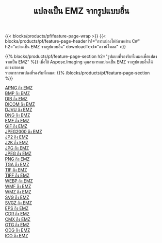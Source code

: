 ﻿---
title: แปลงเป็น EMZ จากรูปแบบอื่น 
weight: 3920
url: /th/net/conversion/to/emz 
lang: th
langdirlevel: 2
locales: zh-hans,ja,it,ru,de,es,fr,nl,id,lt,pl,pt,vi,tr,ko,zh-hant,ar,hi,th,sv,cs,uk,he
description: เมื่อใช้ Aspose.Imaging คุณสามารถแปลงเป็น EMZ จากรูปแบบอื่นได้อย่างง่ายดาย
---

{{< blocks/products/pf/feature-page-wrap >}}
{{< blocks/products/pf/feature-page-header h1="การแปลงไฟล์ภาพผ่าน C#" h2="แปลงเป็น EMZ จากรูปแบบอื่น" downloadText="ดาวน์โหลด" >}}


{{% blocks/products/pf/feature-page-section  h2="รูปแบบที่รองรับทั้งหมดเพื่อแปลงจากเป็น EMZ" %}}
เมื่อใช้ Aspose.Imaging คุณสามารถแปลงเป็น EMZ จากรูปแบบอื่นได้อย่างง่ายดาย
<br/>
รายการการแปลงที่รองรับทั้งหมด:
{{% /blocks/products/pf/feature-page-section %}}
<div class="container-fluid productfamilypage bg-gray">
    <div class="convertypes bg-gray agp-content section">
        <div class="container">
		<div class="row other-converters">
		    <div class='col-md-2 other-converter remove-lp remove-rp'><a href="/imaging/th/net/conversion/apng-to-emz" >APNG ถึง EMZ</a></div>
<div class='col-md-2 other-converter remove-lp remove-rp'><a href="/imaging/th/net/conversion/bmp-to-emz" >BMP ถึง EMZ</a></div>
<div class='col-md-2 other-converter remove-lp remove-rp'><a href="/imaging/th/net/conversion/dib-to-emz" >DIB ถึง EMZ</a></div>
<div class='col-md-2 other-converter remove-lp remove-rp'><a href="/imaging/th/net/conversion/dicom-to-emz" >DICOM ถึง EMZ</a></div>
<div class='col-md-2 other-converter remove-lp remove-rp'><a href="/imaging/th/net/conversion/djvu-to-emz" >DJVU ถึง EMZ</a></div>
<div class='col-md-2 other-converter remove-lp remove-rp'><a href="/imaging/th/net/conversion/dng-to-emz" >DNG ถึง EMZ</a></div>
<div class='col-md-2 other-converter remove-lp remove-rp'><a href="/imaging/th/net/conversion/emf-to-emz" >EMF ถึง EMZ</a></div>
<div class='col-md-2 other-converter remove-lp remove-rp'><a href="/imaging/th/net/conversion/gif-to-emz" >GIF ถึง EMZ</a></div>
<div class='col-md-2 other-converter remove-lp remove-rp'><a href="/imaging/th/net/conversion/jpeg2000-to-emz" >JPEG2000 ถึง EMZ</a></div>
<div class='col-md-2 other-converter remove-lp remove-rp'><a href="/imaging/th/net/conversion/jp2-to-emz" >JP2 ถึง EMZ</a></div>
<div class='col-md-2 other-converter remove-lp remove-rp'><a href="/imaging/th/net/conversion/j2k-to-emz" >J2K ถึง EMZ</a></div>
<div class='col-md-2 other-converter remove-lp remove-rp'><a href="/imaging/th/net/conversion/jpg-to-emz" >JPG ถึง EMZ</a></div>
<div class='col-md-2 other-converter remove-lp remove-rp'><a href="/imaging/th/net/conversion/jpeg-to-emz" >JPEG ถึง EMZ</a></div>
<div class='col-md-2 other-converter remove-lp remove-rp'><a href="/imaging/th/net/conversion/png-to-emz" >PNG ถึง EMZ</a></div>
<div class='col-md-2 other-converter remove-lp remove-rp'><a href="/imaging/th/net/conversion/tga-to-emz" >TGA ถึง EMZ</a></div>
<div class='col-md-2 other-converter remove-lp remove-rp'><a href="/imaging/th/net/conversion/tif-to-emz" >TIF ถึง EMZ</a></div>
<div class='col-md-2 other-converter remove-lp remove-rp'><a href="/imaging/th/net/conversion/tiff-to-emz" >TIFF ถึง EMZ</a></div>
<div class='col-md-2 other-converter remove-lp remove-rp'><a href="/imaging/th/net/conversion/webp-to-emz" >WEBP ถึง EMZ</a></div>
<div class='col-md-2 other-converter remove-lp remove-rp'><a href="/imaging/th/net/conversion/wmf-to-emz" >WMF ถึง EMZ</a></div>
<div class='col-md-2 other-converter remove-lp remove-rp'><a href="/imaging/th/net/conversion/wmz-to-emz" >WMZ ถึง EMZ</a></div>
<div class='col-md-2 other-converter remove-lp remove-rp'><a href="/imaging/th/net/conversion/svg-to-emz" >SVG ถึง EMZ</a></div>
<div class='col-md-2 other-converter remove-lp remove-rp'><a href="/imaging/th/net/conversion/svgz-to-emz" >SVGZ ถึง EMZ</a></div>
<div class='col-md-2 other-converter remove-lp remove-rp'><a href="/imaging/th/net/conversion/eps-to-emz" >EPS ถึง EMZ</a></div>
<div class='col-md-2 other-converter remove-lp remove-rp'><a href="/imaging/th/net/conversion/cdr-to-emz" >CDR ถึง EMZ</a></div>
<div class='col-md-2 other-converter remove-lp remove-rp'><a href="/imaging/th/net/conversion/cmx-to-emz" >CMX ถึง EMZ</a></div>
<div class='col-md-2 other-converter remove-lp remove-rp'><a href="/imaging/th/net/conversion/otg-to-emz" >OTG ถึง EMZ</a></div>
<div class='col-md-2 other-converter remove-lp remove-rp'><a href="/imaging/th/net/conversion/odg-to-emz" >ODG ถึง EMZ</a></div>
<div class='col-md-2 other-converter remove-lp remove-rp'><a href="/imaging/th/net/conversion/ico-to-emz" >ICO ถึง EMZ</a></div>
                </div>
        </div>
    </div>
</div>
<br/>

